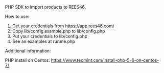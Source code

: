 
PHP SDK to import products to REES46.

How to use:

1. Get your credentials from https://app.rees46.com/
2. Copy lib/config.example.php to lib/config.php
3. Put your credentials to lib/config.php
4. See an examples at runme.php

Additional information:

PHP install on Centos:
https://www.tecmint.com/install-php-5-6-on-centos-7/

